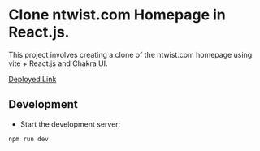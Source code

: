  #  Clone ntwist.com Homepage in React.js.

 This project involves creating a clone of the ntwist.com homepage using vite + React.js and Chakra UI.

 
[Deployed Link](https://stirring-rugelach-67226a.netlify.app/) &nbsp;




## Development
- Start the development server:
```
npm run dev

```












